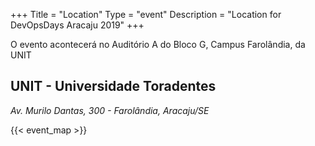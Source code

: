 +++
Title = "Location"
Type = "event"
Description = "Location for DevOpsDays Aracaju 2019"
+++

O evento acontecerá no Auditório A do Bloco G, Campus Farolândia, da UNIT
## UNIT - Universidade Toradentes
*Av. Murilo Dantas, 300 - Farolândia, Aracaju/SE*

<!-- Uncomment this only if you have set the coordinates for your location in the config yaml. Get Latitude and Longitude of a Point: http://itouchmap.com/latlong.html -->
{{< event_map >}}
